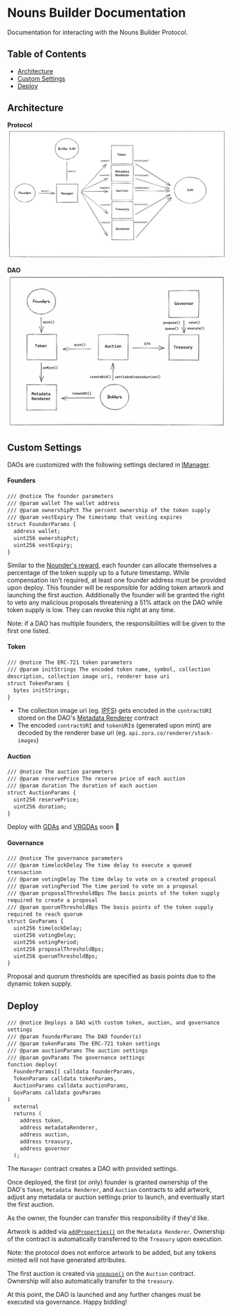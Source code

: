 # Nouns Builder Documentation

Documentation for interacting with the Nouns Builder Protocol.

## Table of Contents

- [Architecture](#architecture)
- [Custom Settings](#custom-settings)
- [Deploy](#deploy)

## Architecture

**Protocol**
![protocol](../assets/protocol.png)

**DAO**
![DAO](../assets/DAO.png)

## Custom Settings

DAOs are customized with the following settings declared in [IManager](https://github.com/code-423n4/2022-09-nouns-builder/blob/0915d87f82c85039bfd8de815b1ef9ccc49b9bda/src/manager/IManager.sol).

#### Founders

```solidity
/// @notice The founder parameters
/// @param wallet The wallet address
/// @param ownershipPct The percent ownership of the token supply
/// @param vestExpiry The timestamp that vesting expires
struct FounderParams {
  address wallet;
  uint256 ownershipPct;
  uint256 vestExpiry;
}

```

Similar to the [Nounder's reward](https://nouns.wtf/nounders), each founder can allocate themselves a percentage of the token supply up to a future timestamp. While compensation isn't required, at least one founder address must be provided upon deploy. This founder will be responsible for adding token artwork and launching the first auction. Additionally the founder will be granted the right to veto any malicious proposals threatening a 51% attack on the DAO while token supply is low. They can revoke this right at any time.

Note: if a DAO has multiple founders, the responsibilities will be given to the first one listed.

#### Token

```solidity
/// @notice The ERC-721 token parameters
/// @param initStrings The encoded token name, symbol, collection description, collection image uri, renderer base uri
struct TokenParams {
  bytes initStrings;
}

```

- The collection image uri (eg. [IPFS](https://bafybeicyerb22m6c57kcbibm56dgj6mi7axk3jlibfyxebdyvrofeu5tci.ipfs.dweb.link/0xbcdc9da9c893d3d2adc2daa09984af9195ef9f3e0ab338aff57a80c9e17fa8fd.webp)) gets encoded in the `contractURI` stored on the DAO's [Metadata Renderer]() contract
- The encoded `contractURI` and `tokenURI`s (generated upon mint) are decoded by the renderer base uri (eg. `api.zora.co/renderer/stack-images`)

#### Auction

```solidity
/// @notice The auction parameters
/// @param reservePrice The reserve price of each auction
/// @param duration The duration of each auction
struct AuctionParams {
  uint256 reservePrice;
  uint256 duration;
}

```

Deploy with [GDAs](https://www.paradigm.xyz/2022/04/gda) and [VRGDAs](https://www.paradigm.xyz/2022/08/vrgda) soon :eyes:

#### Governance

```solidity
/// @notice The governance parameters
/// @param timelockDelay The time delay to execute a queued transaction
/// @param votingDelay The time delay to vote on a created proposal
/// @param votingPeriod The time period to vote on a proposal
/// @param proposalThresholdBps The basis points of the token supply required to create a proposal
/// @param quorumThresholdBps The basis points of the token supply required to reach quorum
struct GovParams {
  uint256 timelockDelay;
  uint256 votingDelay;
  uint256 votingPeriod;
  uint256 proposalThresholdBps;
  uint256 quorumThresholdBps;
}

```

Proposal and quorum thresholds are specified as basis points due to the dynamic token supply.

## Deploy

```solidity
/// @notice Deploys a DAO with custom token, auction, and governance settings
/// @param founderParams The DAO founder(s)
/// @param tokenParams The ERC-721 token settings
/// @param auctionParams The auction settings
/// @param govParams The governance settings
function deploy(
  FounderParams[] calldata founderParams,
  TokenParams calldata tokenParams,
  AuctionParams calldata auctionParams,
  GovParams calldata govParams
)
  external
  returns (
    address token,
    address metadataRenderer,
    address auction,
    address treasury,
    address governor
  );

```

The `Manager` contract creates a DAO with provided settings.

Once deployed, the first (or only) founder is granted ownership of the DAO's `Token`, `Metadata Renderer`, and `Auction` contracts to add artwork, adjust any metadata or auction settings prior to launch, and eventually start the first auction.

As the owner, the founder can transfer this responsibility if they'd like.

Artwork is added via [`addProperties()`](https://github.com/code-423n4/2022-09-nouns-builder/blob/0915d87f82c85039bfd8de815b1ef9ccc49b9bda/src/token/metadata/MetadataRenderer.sol#L91-L95) on the `Metadata Renderer`. Ownership of the contract is automatically transferred to the `Treasury` upon execution.

Note: the protocol does not enforce artwork to be added, but any tokens minted will not have generated attributes.

The first auction is created via [`unpause()`](https://github.com/code-423n4/2022-09-nouns-builder/blob/0915d87f82c85039bfd8de815b1ef9ccc49b9bda/src/auction/Auction.sol#L241) on the `Auction` contract. Ownership will also automatically transfer to the `treasury`.

At this point, the DAO is launched and any further changes must be executed via governance. Happy bidding!
